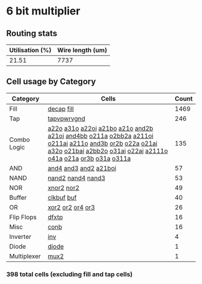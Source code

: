 # 6 bit multiplier
## Routing stats

| Utilisation (%) | Wire length (um) |
|-------------|------------------|
| 21.51 | 7737 |

## Cell usage by Category

| Category | Cells | Count |
|---------------|----------|-------|
|Fill | [decap](https://skywater-pdk.readthedocs.io/en/main/contents/libraries/sky130_fd_sc_hd/cells/decap) [fill](https://skywater-pdk.readthedocs.io/en/main/contents/libraries/sky130_fd_sc_hd/cells/fill) | 1469|
|Tap | [tapvpwrvgnd](https://skywater-pdk.readthedocs.io/en/main/contents/libraries/sky130_fd_sc_hd/cells/tapvpwrvgnd) | 246|
|Combo Logic | [a22o](https://skywater-pdk.readthedocs.io/en/main/contents/libraries/sky130_fd_sc_hd/cells/a22o) [a31o](https://skywater-pdk.readthedocs.io/en/main/contents/libraries/sky130_fd_sc_hd/cells/a31o) [a22oi](https://skywater-pdk.readthedocs.io/en/main/contents/libraries/sky130_fd_sc_hd/cells/a22oi) [a21bo](https://skywater-pdk.readthedocs.io/en/main/contents/libraries/sky130_fd_sc_hd/cells/a21bo) [a21o](https://skywater-pdk.readthedocs.io/en/main/contents/libraries/sky130_fd_sc_hd/cells/a21o) [and2b](https://skywater-pdk.readthedocs.io/en/main/contents/libraries/sky130_fd_sc_hd/cells/and2b) [a21oi](https://skywater-pdk.readthedocs.io/en/main/contents/libraries/sky130_fd_sc_hd/cells/a21oi) [and4bb](https://skywater-pdk.readthedocs.io/en/main/contents/libraries/sky130_fd_sc_hd/cells/and4bb) [o211a](https://skywater-pdk.readthedocs.io/en/main/contents/libraries/sky130_fd_sc_hd/cells/o211a) [o2bb2a](https://skywater-pdk.readthedocs.io/en/main/contents/libraries/sky130_fd_sc_hd/cells/o2bb2a) [a211oi](https://skywater-pdk.readthedocs.io/en/main/contents/libraries/sky130_fd_sc_hd/cells/a211oi) [o211ai](https://skywater-pdk.readthedocs.io/en/main/contents/libraries/sky130_fd_sc_hd/cells/o211ai) [a211o](https://skywater-pdk.readthedocs.io/en/main/contents/libraries/sky130_fd_sc_hd/cells/a211o) [and3b](https://skywater-pdk.readthedocs.io/en/main/contents/libraries/sky130_fd_sc_hd/cells/and3b) [or2b](https://skywater-pdk.readthedocs.io/en/main/contents/libraries/sky130_fd_sc_hd/cells/or2b) [o22a](https://skywater-pdk.readthedocs.io/en/main/contents/libraries/sky130_fd_sc_hd/cells/o22a) [o21ai](https://skywater-pdk.readthedocs.io/en/main/contents/libraries/sky130_fd_sc_hd/cells/o21ai) [a32o](https://skywater-pdk.readthedocs.io/en/main/contents/libraries/sky130_fd_sc_hd/cells/a32o) [o21bai](https://skywater-pdk.readthedocs.io/en/main/contents/libraries/sky130_fd_sc_hd/cells/o21bai) [a2bb2o](https://skywater-pdk.readthedocs.io/en/main/contents/libraries/sky130_fd_sc_hd/cells/a2bb2o) [o31ai](https://skywater-pdk.readthedocs.io/en/main/contents/libraries/sky130_fd_sc_hd/cells/o31ai) [o22ai](https://skywater-pdk.readthedocs.io/en/main/contents/libraries/sky130_fd_sc_hd/cells/o22ai) [a2111o](https://skywater-pdk.readthedocs.io/en/main/contents/libraries/sky130_fd_sc_hd/cells/a2111o) [o41a](https://skywater-pdk.readthedocs.io/en/main/contents/libraries/sky130_fd_sc_hd/cells/o41a) [o21a](https://skywater-pdk.readthedocs.io/en/main/contents/libraries/sky130_fd_sc_hd/cells/o21a) [or3b](https://skywater-pdk.readthedocs.io/en/main/contents/libraries/sky130_fd_sc_hd/cells/or3b) [o31a](https://skywater-pdk.readthedocs.io/en/main/contents/libraries/sky130_fd_sc_hd/cells/o31a) [o311a](https://skywater-pdk.readthedocs.io/en/main/contents/libraries/sky130_fd_sc_hd/cells/o311a) | 135|
|AND | [and4](https://skywater-pdk.readthedocs.io/en/main/contents/libraries/sky130_fd_sc_hd/cells/and4) [and3](https://skywater-pdk.readthedocs.io/en/main/contents/libraries/sky130_fd_sc_hd/cells/and3) [and2](https://skywater-pdk.readthedocs.io/en/main/contents/libraries/sky130_fd_sc_hd/cells/and2) [a21boi](https://skywater-pdk.readthedocs.io/en/main/contents/libraries/sky130_fd_sc_hd/cells/a21boi) | 57|
|NAND | [nand2](https://skywater-pdk.readthedocs.io/en/main/contents/libraries/sky130_fd_sc_hd/cells/nand2) [nand4](https://skywater-pdk.readthedocs.io/en/main/contents/libraries/sky130_fd_sc_hd/cells/nand4) [nand3](https://skywater-pdk.readthedocs.io/en/main/contents/libraries/sky130_fd_sc_hd/cells/nand3) | 53|
|NOR | [xnor2](https://skywater-pdk.readthedocs.io/en/main/contents/libraries/sky130_fd_sc_hd/cells/xnor2) [nor2](https://skywater-pdk.readthedocs.io/en/main/contents/libraries/sky130_fd_sc_hd/cells/nor2) | 49|
|Buffer | [clkbuf](https://skywater-pdk.readthedocs.io/en/main/contents/libraries/sky130_fd_sc_hd/cells/clkbuf) [buf](https://skywater-pdk.readthedocs.io/en/main/contents/libraries/sky130_fd_sc_hd/cells/buf) | 40|
|OR | [xor2](https://skywater-pdk.readthedocs.io/en/main/contents/libraries/sky130_fd_sc_hd/cells/xor2) [or2](https://skywater-pdk.readthedocs.io/en/main/contents/libraries/sky130_fd_sc_hd/cells/or2) [or4](https://skywater-pdk.readthedocs.io/en/main/contents/libraries/sky130_fd_sc_hd/cells/or4) [or3](https://skywater-pdk.readthedocs.io/en/main/contents/libraries/sky130_fd_sc_hd/cells/or3) | 26|
|Flip Flops | [dfxtp](https://skywater-pdk.readthedocs.io/en/main/contents/libraries/sky130_fd_sc_hd/cells/dfxtp) | 16|
|Misc | [conb](https://skywater-pdk.readthedocs.io/en/main/contents/libraries/sky130_fd_sc_hd/cells/conb) | 16|
|Inverter | [inv](https://skywater-pdk.readthedocs.io/en/main/contents/libraries/sky130_fd_sc_hd/cells/inv) | 4|
|Diode | [diode](https://skywater-pdk.readthedocs.io/en/main/contents/libraries/sky130_fd_sc_hd/cells/diode) | 1|
|Multiplexer | [mux2](https://skywater-pdk.readthedocs.io/en/main/contents/libraries/sky130_fd_sc_hd/cells/mux2) | 1|
### 398 total cells (excluding fill and tap cells)
